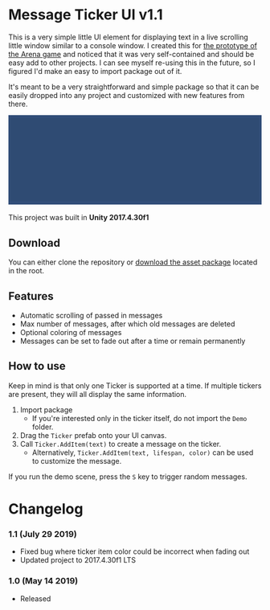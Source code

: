 
# Message Ticker UI v1.1
This is a very simple little UI element for displaying text in a live scrolling little window similar to a console window. I created this for [the prototype of the Arena game](https://www.youtube.com/watch?v=2f8a_a6mVxE) and noticed that it was very self-contained and should be easy add to other projects. I can see myself re-using this in the future, so I figured I'd make an easy to import package out of it.

It's meant to be a very straightforward and simple package so that it can be easily dropped into any project and customized with new features from there.

![screenshot](Screenshots/console.gif)

This project was built in **Unity 2017.4.30f1**

## Download
You can either clone the repository or [download the asset package](https://github.com/brihernandez/MessageTickerUI/raw/master/MessageTickerUI.unitypackage) located in the root.

## Features

- Automatic scrolling of passed in messages
- Max number of messages, after which old messages are deleted
- Optional coloring of messages
- Messages can be set to fade out after a time or remain permanently

## How to use

Keep in mind is that only one Ticker is supported at a time. If multiple tickers are present, they will all display the same information.

1. Import package
    - If you're interested only in the ticker itself, do not import the `Demo` folder.
2. Drag the `Ticker` prefab onto your UI canvas.
3. Call `Ticker.AddItem(text)` to create a message on the ticker.
    - Alternatively, `Ticker.AddItem(text, lifespan, color)` can be used to customize the message.

If you run the demo scene, press the `S` key to trigger random messages.

# Changelog

### 1.1 (July 29 2019)

- Fixed bug where ticker item color could be incorrect when fading out
- Updated project to 2017.4.30f1 LTS

### 1.0 (May 14 2019)

- Released
